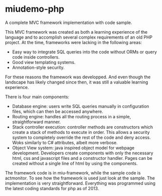 # miudemo-php
A complete MVC framework implementation with code sample.

This MVC framework was created as both a learning experience of the language and to accomplish several complex requirements of an old PHP project. At the time, frameworks were lacking in the following areas:

- Easy way to integrate SQL queries into the code without ORMs or query code inside controllers.
- Good view templating systems.
- Annotation-style security.

For these reasons the framework was developped. And even though the landscape has likely changed since then, it was still a valuable learning experience.

There is four main components:

- Database engine: users write SQL queries manually in configuration files, which can then be accessed anywhere.
- Routing engine: handles all the routing process in a simple, straightforward manner.
- Stack controller execution: controller methods are constructors which create a stack of methods to execute in order. This allows a security system to completely override the rest of the code and deny access. Woks similarly to C# attributes, albeit more verbose.
- Object View system: java inspired object model for webpage development. Developers create components with only the necessary html, css and javascript files and a constructor handler. Pages can be created without a single line of html by using the components.

The framework code is in miu-framework, while the sample code is actmonitor. To see how the framework is used just look at the sample. The implementation is very straightforward. Everything was programmed using the latest coding standards for php as of 2013.
